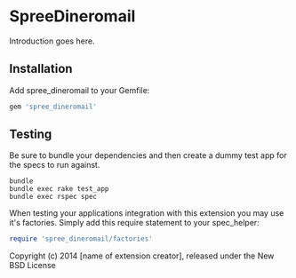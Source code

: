 SpreeDineromail
===============

Introduction goes here.

Installation
------------

Add spree_dineromail to your Gemfile:

```ruby
gem 'spree_dineromail'
```

Testing
-------

Be sure to bundle your dependencies and then create a dummy test app for the specs to run against.

```shell
bundle
bundle exec rake test_app
bundle exec rspec spec
```

When testing your applications integration with this extension you may use it's factories.
Simply add this require statement to your spec_helper:

```ruby
require 'spree_dineromail/factories'
```

Copyright (c) 2014 [name of extension creator], released under the New BSD License
